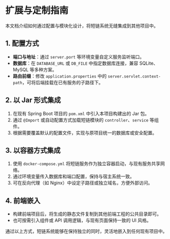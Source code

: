 # 扩展与定制指南

本文档介绍如何通过配置与模块化设计，将短链系统无缝集成到其他项目中。

## 1. 配置方式
- **端口与地址**：通过 `server.port` 等环境变量自定义服务监听端口。
- **数据库**：在 `DATABASE_URL` 或 `DB_FILE` 中指定数据库连接，兼容 SQLite、MySQL 等多种方案。
- **路由前缀**：修改 `application.properties` 中的 `server.servlet.context-path`，可将后端挂载在已有服务的子路径下。

## 2. 以 Jar 形式集成
1. 在现有 Spring Boot 项目的 `pom.xml` 中引入本项目构建出的 Jar 包。
2. 通过 `@Import` 或自动配置方式加载短链模块的 `controller`、`service` 等组件。
3. 根据需要覆盖默认的配置文件，实现与原项目统一的数据库或安全配置。

## 3. 以容器方式集成
1. 使用 `docker-compose.yml` 将短链服务作为独立容器启动，与现有服务共享网络。
2. 通过环境变量传入数据库和端口配置，保持与宿主系统一致。
3. 可在反向代理（如 Nginx）中设定子路径或独立域名，方便外部访问。

## 4. 前端嵌入
- 构建前端项目后，将生成的静态文件复制到其他前端工程的公共目录即可。
- 也可按需引入组件或 API 调用逻辑，与现有页面保持一致的 UI 风格。

通过以上方式，短链系统能够在保持独立的同时，灵活地嵌入到任何现有项目中。
